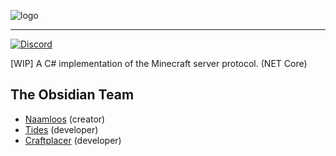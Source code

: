 ![logo](https://i.imgur.com/jU1lkP4.png)

---

[![Discord](https://img.shields.io/discord/438803108978753536.svg)](https://discord.gg/SpFWNdV)

[WIP] A C# implementation of the Minecraft server protocol. (NET Core)

## The Obsidian Team
- [Naamloos](https://github.com/NaamloosDT) (creator)
- [Tides](https://github.com/TidesVI) (developer)
- [Craftplacer](https://github.com/Craftplacer/) (developer)

